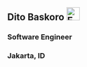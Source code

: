 ## Dito Baskoro <img src="https://firebasestorage.googleapis.com/v0/b/portfolio-6ce58.appspot.com/o/assets%2Femoji.png?alt=media&token=0785aa16-5b3f-4863-9bc8-b728a5c34885" alt="Emoji" height="30px">
### Software Engineer
### Jakarta, ID


<!--
**Ditobaskoro/Ditobaskoro** is a ✨ _special_ ✨ repository because its `README.md` (this file) appears on your GitHub profile.

Here are some ideas to get you started:

- 🔭 I’m currently working on ...
- 🌱 I’m currently learning ...
- 👯 I’m looking to collaborate on ...
- 🤔 I’m looking for help with ...
- 💬 Ask me about ...
- 📫 How to reach me: ...
- 😄 Pronouns: ...
- ⚡ Fun fact: ...
-->
